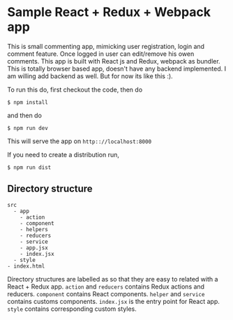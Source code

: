 # Sample React + Redux + Webpack app
This is small commenting app, mimicking user registration, login and comment feature. Once logged in user can edit/remove his owen comments. This app is built with React js and Redux, webpack as bundler. This is totally browser based app, doesn't have any backend implemented. I am willing add backend as well. But for now its like this :).

To run this do, first checkout the code, then do

```
$ npm install
```

and then do

```
$ npm run dev
```

This will serve the app on `http:://localhost:8000`

If you need to create a distribution run,

```
$ npm run dist
```

## Directory structure

```
src
  - app
    - action
    - component
    - helpers
    - reducers
    - service
    - app.jsx
    - index.jsx
  - style
- index.html
```

Directory structures are labelled as so that they are easy to related with a React + Redux app. `action` and `reducers` contains Redux actions and reducers. `component` contains React components. `helper` and `service` contains customs components. `index.jsx` is the entry point for React app. `style` contains corresponding custom styles.
